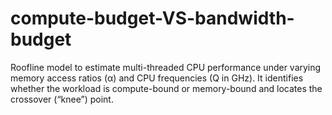 # compute-budget-VS-bandwidth-budget
Roofline model to estimate multi-threaded CPU performance under varying memory access ratios (α) and CPU frequencies (Q in GHz). It identifies whether the workload is compute-bound or memory-bound and locates the crossover (“knee”) point.
